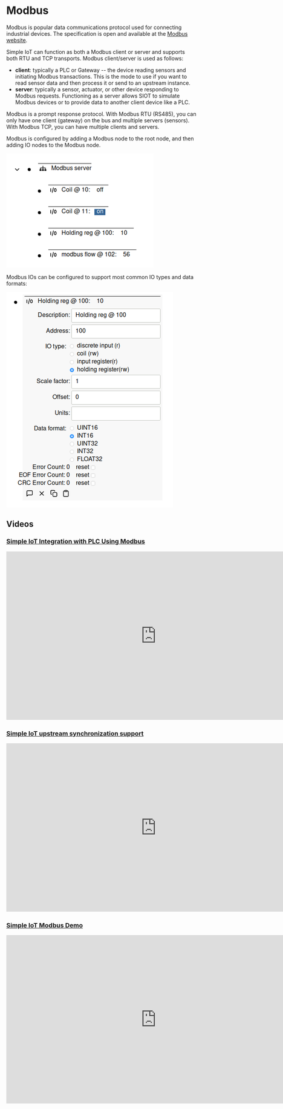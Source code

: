# Modbus

Modbus is popular data communications protocol used for connecting industrial
devices. The specification is open and available at the
[Modbus website](https://modbus.org/).

Simple IoT can function as both a Modbus client or server and supports both RTU
and TCP transports. Modbus client/server is used as follows:

- **client**: typically a PLC or Gateway -- the device reading sensors and
  initiating Modbus transactions. This is the mode to use if you want to read
  sensor data and then process it or send to an upstream instance.
- **server**: typically a sensor, actuator, or other device responding to Modbus
  requests. Functioning as a server allows SIOT to simulate Modbus devices or to
  provide data to another client device like a PLC.

Modbus is a prompt response protocol. With Modbus RTU (RS485), you can only have
one client (gateway) on the bus and multiple servers (sensors). With Modbus TCP,
you can have multiple clients and servers.

Modbus is configured by adding a Modbus node to the root node, and then adding
IO nodes to the Modbus node.

![modbus](images/modbus.png)

Modbus IOs can be configured to support most common IO types and data formats:

![modbus io config](images/modbus-io-config.png)

## Videos

### [Simple IoT Integration with PLC Using Modbus](https://youtu.be/-1PuBoTAzPE)

<iframe width="791" height="445" src="https://www.youtube.com/embed/-1PuBoTAzPE" title="Simple IoT Integration with PLC Using Modbus" frameborder="0" allow="accelerometer; autoplay; clipboard-write; encrypted-media; gyroscope; picture-in-picture; web-share" allowfullscreen></iframe>

### [Simple IoT upstream synchronization support](https://youtu.be/6xB-gXUynQc)

<iframe width="791" height="445" src="https://www.youtube.com/embed/6xB-gXUynQc" title="Simple IoT upstream synchronization support" frameborder="0" allow="accelerometer; autoplay; clipboard-write; encrypted-media; gyroscope; picture-in-picture; web-share" allowfullscreen></iframe>

### [Simple IoT Modbus Demo](https://youtu.be/iIZWxr482mI)

<iframe width="791" height="445" src="https://www.youtube.com/embed/iIZWxr482mI" title="Simple IoT Modbus Demo" frameborder="0" allow="accelerometer; autoplay; clipboard-write; encrypted-media; gyroscope; picture-in-picture; web-share" allowfullscreen></iframe>
